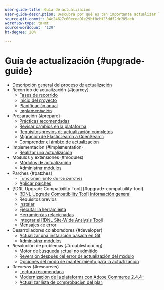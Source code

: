 ```yaml
---
user-guide-title: Guía de actualización
user-guide-description: Descubra por qué es tan importante actualizar la aplicación de Adobe Commerce o Magento Open Source y cómo planificar y ejecutar correctamente una actualización.
source-git-commit: 84c24627c00ecea97e29bf0cb023ddf2dc285aeb
workflow-type: tm+mt
source-wordcount: '129'
ht-degree: 20%

---
```



# Guía de actualización {#upgrade-guide}

- [Descripción general del proceso de actualización](overview.md)
- Recorrido de actualización {#journey}
   - [Fases de recorrido](journey/phases.md)
   - [Inicio del proyecto](journey/project-launch.md)
   - [Planificación anual](journey/annual-planning.md)
   - [Implementación](journey/implementation.md)
- Preparación {#prepare}
   - [Prácticas recomendadas](prepare/best-practices.md)
   - [Revisar cambios en la plataforma](prepare/platform-changes.md)
   - [Requisitos previos de actualización completos](prepare/prerequisites.md)
   - [Migración de Elasticsearch a OpenSearch](prepare/opensearch-migration.md)
   - [Comprender el ámbito de actualización](prepare/scope.md)
- Implementación {#implementation}
   - [Realizar una actualización](implementation/perform-upgrade.md)
- Módulos y extensiones {#modules}
   - [Módulos de actualización](modules/upgrade.md)
   - [Administrar módulos](modules/manage.md)
- Parches {#patches}
   - [Funcionamiento de los parches](patches/overview.md)
   - [Aplicar parches](patches/apply.md)
- [!DNL Upgrade Compatibility Tool] {#upgrade-compatibility-tool}
   - [[!DNL Upgrade Compatibility Tool] Información general](upgrade-compatibility-tool/overview.md)
   - [Requisitos previos](upgrade-compatibility-tool/prerequisites.md)
   - [Instalar](upgrade-compatibility-tool/install.md)
   - [Ejecutar la herramienta](upgrade-compatibility-tool/run.md)
   - [Herramientas relacionadas](upgrade-compatibility-tool/related-tools.md)
   - [Integrar el [!DNL Site-Wide Analysis Tool]](upgrade-compatibility-tool/integrate-analysis-tool.md)
   - [Mensajes de error](upgrade-compatibility-tool/error-messages.md)
- Desarrolladores colaboradores {#developer}
   - [Actualizar una instalación basada en Git](developer/git-installs.md)
   - [Administrar módulos](developer/manage-modules.md)
- Resolución de problemas {#troubleshooting}
   - [Motor de búsqueda actual no admitido](troubleshooting/search-engine-not-supported.md)
   - [Reversión después del error de actualización del módulo](troubleshooting/roll-back-after-update-failure.md)
   - [Opciones del modo de mantenimiento para la actualización](troubleshooting/maintenance-mode-options.md)
- Recursos {#resources}
   - [Lectura recomendada](resources/recommended-reading.md)
   - [Modernización de la plataforma con Adobe Commerce 2.4.4+](resources/recommended-upgrade-paths-2022.md)
   - [Actualizar lista de comprobación del plan](https://support.magento.com/hc/en-us/articles/360057968951)
